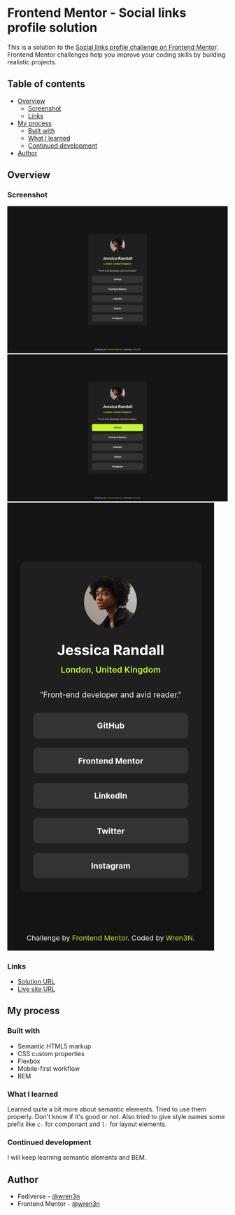 # Frontend Mentor - Social links profile solution

This is a solution to the [Social links profile challenge on Frontend Mentor](https://www.frontendmentor.io/challenges/social-links-profile-UG32l9m6dQ). Frontend Mentor challenges help you improve your coding skills by building realistic projects.

## Table of contents

- [Overview](#overview)
  - [Screenshot](#screenshot)
  - [Links](#links)
- [My process](#my-process)
  - [Built with](#built-with)
  - [What I learned](#what-i-learned)
  - [Continued development](#continued-development)
- [Author](#author)

## Overview

### Screenshot

![](./desktop.png)
![](./desktop-active.png)
![](./mobile.png)

### Links

- [Solution URL](https://your-solution-url.com)
- [Live site URL](https://frontendmentor-projects-tawny.vercel.app/social-links-profile-main)

## My process

### Built with

- Semantic HTML5 markup
- CSS custom properties
- Flexbox
- Mobile-first workflow
- BEM

### What I learned

Learned quite a bit more about semantic elements. Tried to use them properly. Don't know if it's good or not. Also tried to give style names some prefix like `c-` for componant and `l-` for layout elements.

### Continued development

I will keep learning semantic elements and BEM.

## Author

- Fediverse - [@wren3n](https://fosstodon.org/@wren3n)
- Frontend Mentor - [@wren3n](https://www.frontendmentor.io/profile/wren3n)
